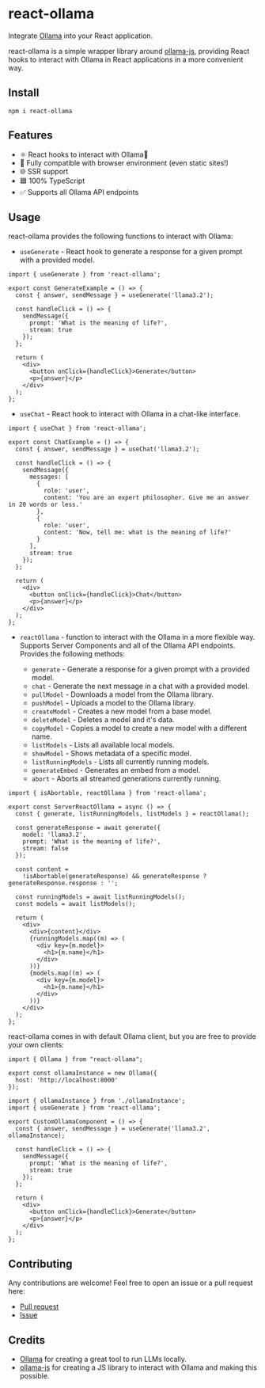 # react-ollama

Integrate [Ollama](https://github.com/ollama/ollama) into your React application.

react-ollama is a simple wrapper library around [ollama-js](https://github.com/ollama/ollama-js), providing React hooks to interact with Ollama in React applications in a more convenient way.

## Install

```
npm i react-ollama
```

## Features

- ⚛️ React hooks to interact with Ollama🦙
- 🤝 Fully compatible with browser environment (even static sites!)
- 🌐 SSR support
- 🟦 100% TypeScript
- ✅ Supports all Ollama API endpoints

## Usage

react-ollama provides the following functions to interact with Ollama:

- `useGenerate` - React hook to generate a response for a given prompt with a provided model.

```tsx
import { useGenerate } from 'react-ollama';

export const GenerateExample = () => {
  const { answer, sendMessage } = useGenerate('llama3.2');

  const handleClick = () => {
    sendMessage({
      prompt: 'What is the meaning of life?',
      stream: true
    });
  };

  return (
    <div>
      <button onClick={handleClick}>Generate</button>
      <p>{answer}</p>
    </div>
  );
};
```

- `useChat` - React hook to interact with Ollama in a chat-like interface.

```tsx
import { useChat } from 'react-ollama';

export const ChatExample = () => {
  const { answer, sendMessage } = useChat('llama3.2');

  const handleClick = () => {
    sendMessage({
      messages: [
        {
          role: 'user',
          content: 'You are an expert philosopher. Give me an answer in 20 words or less.'
        },
        {
          role: 'user',
          content: 'Now, tell me: what is the meaning of life?'
        }
      ],
      stream: true
    });
  };

  return (
    <div>
      <button onClick={handleClick}>Chat</button>
      <p>{answer}</p>
    </div>
  );
};
```

- `reactOllama` - function to interact with the Ollama in a more flexible way. Supports Server Components and all of the Ollama API endpoints.
  Provides the following methods:

  - `generate` - Generate a response for a given prompt with a provided model.
  - `chat` - Generate the next message in a chat with a provided model.
  - `pullModel` - Downloads a model from the Ollama library.
  - `pushModel` - Uploads a model to the Ollama library.
  - `createModel` - Creates a new model from a base model.
  - `deleteModel` - Deletes a model and it's data.
  - `copyModel` - Copies a model to create a new model with a different name.
  - `listModels` - Lists all available local models.
  - `showModel` - Shows metadata of a specific model.
  - `listRunningModels` - Lists all currently running models.
  - `generateEmbed` - Generates an embed from a model.
  - `abort` - Aborts all streamed generations currently running.

```tsx
import { isAbortable, reactOllama } from 'react-ollama';

export const ServerReactOllama = async () => {
  const { generate, listRunningModels, listModels } = reactOllama();

  const generateResponse = await generate({
    model: 'llama3.2',
    prompt: 'What is the meaning of life?',
    stream: false
  });

  const content =
    !isAbortable(generateResponse) && generateResponse ? generateResponse.response : '';

  const runningModels = await listRunningModels();
  const models = await listModels();

  return (
    <div>
      <div>{content}</div>
      {runningModels.map((m) => (
        <div key={m.model}>
          <h1>{m.name}</h1>
        </div>
      ))}
      {models.map((m) => (
        <div key={m.model}>
          <h1>{m.name}</h1>
        </div>
      ))}
    </div>
  );
};
```

react-ollama comes in with default Ollama client, but you are free to provide your own clients:

```tsx
import { Ollama } from "react-ollama";

export const ollamaInstance = new Ollama({
  host: 'http://localhost:8000'
});
```
```tsx
import { ollamaInstance } from './ollamaInstance';
import { useGenerate } from 'react-ollama';

export CustomOllamaComponent = () => {
  const { answer, sendMessage } = useGenerate('llama3.2', ollamaInstance);

  const handleClick = () => {
    sendMessage({
      prompt: 'What is the meaning of life?',
      stream: true
    });
  };

  return (
    <div>
      <button onClick={handleClick}>Generate</button>
      <p>{answer}</p>
    </div>
  );
};
```

## Contributing

Any contributions are welcome! Feel free to open an issue or a pull request here:

- [Pull request](https://github.com/incandesc3nce/react-ollama/pulls)
- [Issue](https://github.com/incandesc3nce/react-ollama/issues)

## Credits

- [Ollama](https://ollama.com/) for creating a great tool to run LLMs locally.
- [ollama-js](https://github.com/ollama/ollama-js) for creating a JS library to interact with Ollama and making this possible.
